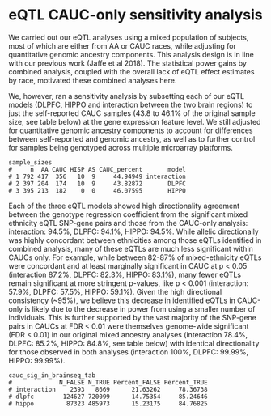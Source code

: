 eQTL CAUC-only sensitivity analysis
===================================

We carried out our eQTL analyses using a mixed population of subjects, most of which are either from AA or CAUC races, while adjusting for quantitative genomic ancestry components. This analysis design is in line with our previous work (Jaffe et al 2018). The statistical power gains by combined analysis, coupled with the overall lack of eQTL effect estimates by race, motivated these combined analyses here.

We, however, ran a sensitivity analysis by subsetting each of our eQTL models (DLPFC, HIPPO and interaction between the two brain regions) to just the self-reported CAUC samples (43.8 to 46.1% of the original sample size, see table below) at the gene expression feature level. We still adjusted for quantitative genomic ancestry components to account for differences between self-reported and genomic ancestry, as well as to further control for samples being genotyped across multiple microarray platforms.

```{r}
sample_sizes
#     n  AA CAUC HISP AS CAUC_percent       model
# 1 792 417  356   10  9     44.94949 interaction
# 2 397 204  174   10  9     43.82872       DLPFC
# 3 395 213  182    0  0     46.07595       HIPPO
```

Each of the three eQTL models showed high directionality agreement between the genotype regression coefficient from the significant mixed ethnicity eQTL SNP-gene pairs and those from the CAUC-only analysis: interaction: 94.5%, DLPFC: 94.1%, HIPPO: 94.5%. While allelic directionally was highly concordant between ethnicities among those eQTLs identified in combined analysis, many of these eQTLs are much less significant within CAUCs only. For example, while between 82-87% of mixed-ethnicity eQTLs were concordant and at least marginally significant in CAUC at p < 0.05 (interaction 87.2%, DLPFC: 82.3%, HIPPO: 83.1%), many fewer eQTLs remain significant at more stringent p-values, like p < 0.001 (interaction: 57.9%, DLPFC: 57.5%, HIPPO: 59.1%). Given the high directional consistency (~95%), we believe this decrease in identified eQTLs in CAUC-only is likely due to the decrease in power from using a smaller number of individuals. This is further supported by the vast majority of the SNP-gene pairs in CAUCs at FDR < 0.01 were themselves genome-wide significant (FDR < 0.01) in our original mixed ancestry analyses (interaction 78.4%, DLPFC: 85.2%, HIPPO: 84.8%, see table below) with identical directionality for those observed in both analyses (interaction 100%, DLPFC: 99.99%, HIPPO: 99.99%).

```{r}
cauc_sig_in_brainseq_tab
#             N_FALSE N_TRUE Percent_FALSE Percent_TRUE
# interaction    2393   8669      21.63262     78.36738
# dlpfc        124627 720099      14.75354     85.24646
# hippo         87323 485973      15.23175     84.76825
```

